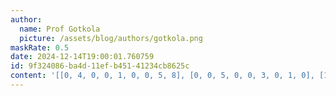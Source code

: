 ```yaml
---
author:
  name: Prof Gotkola
  picture: /assets/blog/authors/gotkola.png
maskRate: 0.5
date: 2024-12-14T19:00:01.760759
id: 9f324086-ba4d-11ef-b451-41234cb8625c
content: '[[0, 4, 0, 0, 1, 0, 0, 5, 8], [0, 0, 5, 0, 0, 3, 0, 1, 0], [1, 0, 0, 7, 5, 4, 2, 0, 0], [0, 6, 0, 5, 9, 7, 1, 2, 3], [2, 3, 1, 6, 0, 0, 5, 0, 7], [9, 5, 7, 0, 0, 1, 4, 0, 0], [4, 0, 0, 0, 6, 5, 0, 7, 2], [0, 0, 6, 4, 7, 0, 8, 0, 0], [3, 0, 0, 0, 8, 0, 0, 0, 0]]'
---
```

